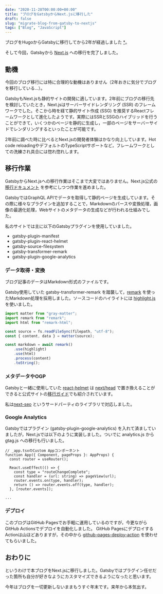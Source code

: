 ```yaml
---
date: "2020-11-28T00:00:00+00:00"
title: "ブログをGatsbyからNext.jsに移行した"
draft: false
slug: "migrate-blog-from-gatsby-to-nextjs"
tags: ["Blog", "JavaScript"]
---
```


ブログをHugoからGatsbyに移行してから2年が経過しました [*](https://chooblarin.github.io/post/migrate-blog-from-hugo-to-gatsby)。

そして今回，Gatsbyから [Next.js](https://nextjs.org/) への移行を完了しました。

## 動機

今回のブログ移行には特に合理的な動機はありません（2年おきに気分でブログを移行している…）。

GatsbyもNext.jsも静的サイトの開発に適しています。2年前にブログの移行先を検討していたとき，Next.jsはサーバーサイドレンダリング (SSR) のフレームワークでした。そこから時を経て静的サイト作成 (SSG) を推奨するReactフレームワークとして進化したようです。実際にはSSRとSSGのハイブリッドを行うことができて，いくつかのページを静的に生成し，一部のページをサーバーサイドでレンダリングするといったことが可能です。

2年前に調べた時に比べるとNext.jsの開発者体験はかなり向上しています。Hot code reloadingやデフォルトのTypeScriptサポートなど，フレームワークとしての洗練され具合には惚れ惚れします。

## 移行作業

GatsbyからNext.jsへの移行作業はそこまで大変ではありません。Next.js公式の[移行ドキュメント](https://nextjs.org/docs/migrating/from-gatsby
) を参考にしつつ作業を進めました。

GatsbyではGraphQL APIでデータを取得して静的ページを生成しています。その際に様々なプラグインを追加することで，Markdownのパースや変換処理，画像の最適化処理，Webサイトのメタデータの生成などが行われる仕組みでした。

私のサイトでは主に以下のGatsbyプラグインを使用していました。

- gatsby-plugin-manifest
- gatsby-plugin-react-helmet
- gatsby-source-filesystem
- gatsby-transformer-remark
- gatsby-plugin-google-analytics

### データ取得・変換

ブログ記事のデータはMarkdown形式のファイルです。

Gatsby使用していた gatsby-transformer-remark を踏襲して，[remark](https://github.com/remarkjs/remark) を使ったMarkdown処理を採用しました。ソースコードのハイライトには [highlight.js](https://highlightjs.org/) を使いました。

```ts
import matter from "gray-matter";
import remark from "remark";
import html from "remark-html";

const source = fs.readFileSync(filepath, "utf-8");
const { content, data } = matter(source);

const markdown = await remark()
    .use(highlight)
    .use(html)
    .process(content)
    .toString();
```

### メタデータやOGP

Gatsbyと一緒に使用していた [react-helmet](https://github.com/nfl/react-helmet) は [next/head](https://nextjs.org/docs/api-reference/next/head) で置き換えることができると公式サイトの[移行ガイド](https://nextjs.org/docs/migrating/from-gatsby#search-engine-optimization)でも紹介されています。

私は[next-seo](https://github.com/garmeeh/next-seo) というサードパーティのライブラリで対応しました。

### Google Analytics

Gatsbyではプラグイン (gatsby-plugin-google-analytics) を入れて済ましていましたが，Next.jsでは以下のように実装しました。ついでに analytics.js から gtag.js への移行も行いました。

```tsx
// _app.tsxのCustom Appコンポーネント
function App({ Component, pageProps }: AppProps) {
  const router = useRouter();

  React.useEffect(() => {
    const type = "routeChangeComplete";
    const handler = (url: string) => pageView(url);
    router.events.on(type, handler);
    return () => router.events.off(type, handler);
  }, [router.events]);

...
```

### デプロイ

このブログはGitHub Pagesでお手軽に運用しているのですが，今更ながらGitHub Actionsでデプロイを自動化しました。
GitHub PagesにデプロイするActionは山ほどありますが，その中から [github-pages-deploy-action](https://github.com/JamesIves/github-pages-deploy-action) を使わせてもらいました。

## おわりに

というわけで本ブログをNext.jsに移行しました。Gatsbyではプラグイン任せだった箇所も自分が好きなようにカスタマイズできるようになったと思います。

今年はブログを一切更新しないままもうすぐ年末です。来年から本気出す。
